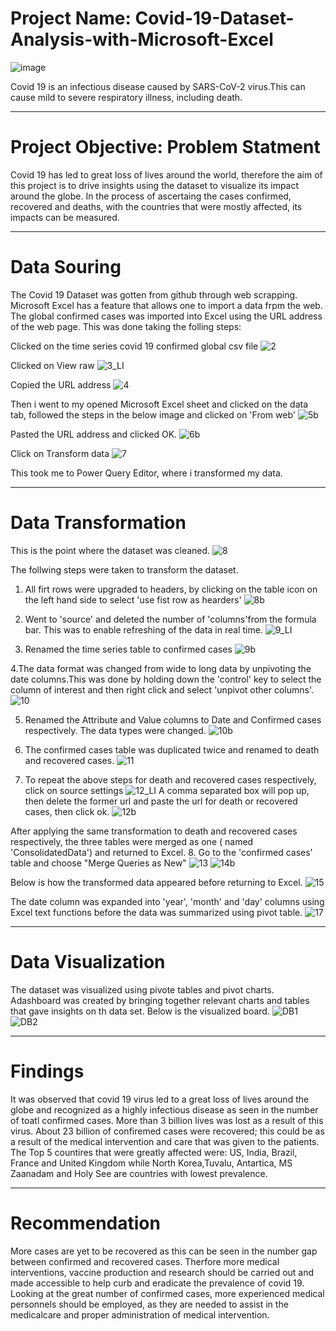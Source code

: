 # Project Name: Covid-19-Dataset-Analysis-with-Microsoft-Excel
 ![image](https://user-images.githubusercontent.com/102609359/212904621-63c5b5eb-ec73-49f1-b7d9-75c98fd952cd.png)

Covid 19 is an infectious disease caused by SARS-CoV-2 virus.This can cause mild to severe respiratory illness, including death.

---
# Project Objective: Problem Statment
Covid 19 has led to great loss of lives around the world, therefore the aim of this project is to drive insights using the dataset to visualize its impact around the globe. In the process of ascertaing the cases confirmed, recovered and deaths, with the countries that were mostly affected, its impacts can be measured.

---
# Data Souring
The Covid 19 Dataset was gotten from github through web scrapping. Microsoft Excel has a feature that allows one to import a data frpm the web.
The global confirmed cases was imported into Excel using the URL address of the web page. This was done taking the folling steps:

Clicked on the time series covid 19 confirmed global csv file
![2](https://user-images.githubusercontent.com/102609359/212884943-b154e507-de19-4327-a57d-f212e8677f76.png)

Clicked on View raw
![3_LI](https://user-images.githubusercontent.com/102609359/212885222-604b4124-ede0-4547-9f93-d73a61e71392.jpg)

Copied the URL address
![4](https://user-images.githubusercontent.com/102609359/212885902-72730c57-d434-4e89-8b46-f2fdc15aa204.png)


Then i went to my opened Microsoft Excel sheet and clicked on the data tab, followed the steps in the below image and clicked on 'From web'
![5b](https://user-images.githubusercontent.com/102609359/212886435-a2c4f7b6-6d42-4761-8c8e-505818f7b180.png)

Pasted the URL address and clicked OK.
![6b](https://user-images.githubusercontent.com/102609359/212886612-2fb568b1-4018-4d85-98e6-eacee47693f1.png)

Click on Transform data
![7](https://user-images.githubusercontent.com/102609359/212888099-86dff8d5-9d8d-42ff-bf0a-f97315d8ce31.png)

This took me to Power Query Editor, where i transformed my data.

---
# Data Transformation
This is the point where the dataset was cleaned. 
![8](https://user-images.githubusercontent.com/102609359/212888825-4ff817cb-c73b-4835-9e1b-b7ef2fa6e703.png)

The follwing steps were taken to transform the dataset.
1. All firt rows were upgraded to headers, by clicking on the table icon on the left hand side to select 'use fist row as hearders'
![8b](https://user-images.githubusercontent.com/102609359/212889859-a997c2ca-0734-44c2-9985-92ed1faf2aec.png)

2. Went to 'source' and deleted the number of 'columns'from the formula bar. This was to enable refreshing of the data in real time.
![9_LI](https://user-images.githubusercontent.com/102609359/212891243-b646bb4e-03af-405e-abd1-dc82ed183624.jpg)

3. Renamed the time series table to confirmed cases
![9b](https://user-images.githubusercontent.com/102609359/212891956-e5be8b86-8f85-4687-8843-886793f492a7.png)

4.The data format was changed from wide to long data by unpivoting the date columns.This was done by holding down the 'control' key to select the column of interest and then right click and select 'unpivot other columns'.
![10](https://user-images.githubusercontent.com/102609359/212892985-3ee383a4-241f-4c60-99ac-11be29586148.png)

5. Renamed the Attribute and Value columns to Date and Confirmed cases respectively. The data types were changed.
![10b](https://user-images.githubusercontent.com/102609359/212893448-ed1c1a66-a8b8-4825-86fe-780f994f26d2.png)

6. The confirmed cases table was duplicated twice and renamed to death and recovered cases.
![11](https://user-images.githubusercontent.com/102609359/212894141-04526642-bf92-4a84-908f-3a309bea602e.png)

7. To repeat the above steps for death and recovered cases respectively, click on source settings
![12_LI](https://user-images.githubusercontent.com/102609359/212895257-dfb783d9-4dca-4203-944b-000fef433dd1.jpg)
A comma separated box will pop up, then delete the former url and paste the url for death or recovered cases, then click ok.
![12b](https://user-images.githubusercontent.com/102609359/212895741-cc0914d3-b24e-47a1-99a7-70426068ca53.png)

After applying the same transformation to death and recovered cases respectively, the three tables were merged as one ( named 'ConsolidatedData') and returned to Excel.
8. Go to the 'confirmed cases' table and choose "Merge Queries as New"
![13](https://user-images.githubusercontent.com/102609359/212897154-fbfc2a6d-1b74-469d-b01c-da4334c31878.png)
![14b](https://user-images.githubusercontent.com/102609359/212897239-66a2a71c-bce1-4e64-9abc-e345d88022a5.png)

Below is how the transformed data appeared before returning to Excel.
![15](https://user-images.githubusercontent.com/102609359/212897300-6d2f7f17-c639-45ea-8c05-8768f709d7ab.png)

The date column was expanded into 'year', 'month' and 'day' columns using Excel text functions before the data was summarized using pivot table.
![17](https://user-images.githubusercontent.com/102609359/212898729-adec7a5f-3b41-43c9-8221-4ba8eaa71f58.png)

---

# Data Visualization
The dataset was visualized using pivote tables and pivot charts. Adashboard was created by bringing together relevant charts and tables that gave insights on th data set.
Below is the visualized board.
![DB1](https://user-images.githubusercontent.com/102609359/212900235-fcd706b6-0d15-4b4e-a478-55dd640c2ed1.png)
![DB2](https://user-images.githubusercontent.com/102609359/212900281-01c0ec56-2923-4203-851f-bf3e04f9ddc4.png)

---
# Findings 

It was observed that covid 19 virus led to a great loss of lives around the globe and recognized as a highly infectious disease as seen in the number of toatl confirmed cases. More than  3 billion lives was lost as a result of this virus. About 23 billion of confiremed cases were recovered; this could be as a result of the medical intervention and care that was given to the patients.
The Top 5 countires that were greatly affected were: US, India, Brazil, France and United Kingdom while North Korea,Tuvalu, Antartica, MS Zaanadam and Holy See are countries with lowest prevalence.

---
# Recommendation
More cases are yet to be recovered as this can be seen in the number gap between confirmed and recovered cases.
Therfore more medical interventions, vaccine production and research should be carried out and made accessible to help curb and eradicate the prevalence of covid 19. Looking at the great number of confirmed cases, more experienced medical personnels should be employed, as they are needed to assist in the medicalcare and proper administration of medical intervention. 

